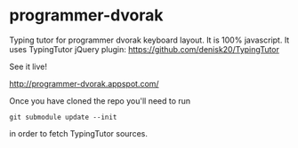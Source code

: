 programmer-dvorak
=================

Typing tutor for programmer dvorak keyboard layout. It is 100% javascript. It uses TypingTutor jQuery plugin:
https://github.com/denisk20/TypingTutor

See it live!

http://programmer-dvorak.appspot.com/

Once you have cloned the repo you'll need to run

    git submodule update --init
in order to fetch TypingTutor sources.
